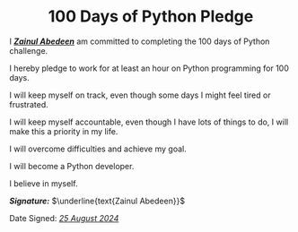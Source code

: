 <h1> <center> 100 Days of Python Pledge </center> </h1>

I <u><strong><em>Zainul Abedeen</em></strong></u> am committed to completing the 100 days of Python challenge.

I hereby pledge to work for at least an hour on Python programming for 100 days.

I will keep myself on track, even though some days I might feel tired or frustrated.

I will keep myself accountable, even though I have lots of things to do, I will make this a priority in my life.

I will overcome difficulties and achieve my goal.

I will become a Python developer.

I believe in myself.

***Signature:*** $\underline{text{Zainul Abedeen}}$

Date Signed: <u><em>25 August 2024</em></u>
